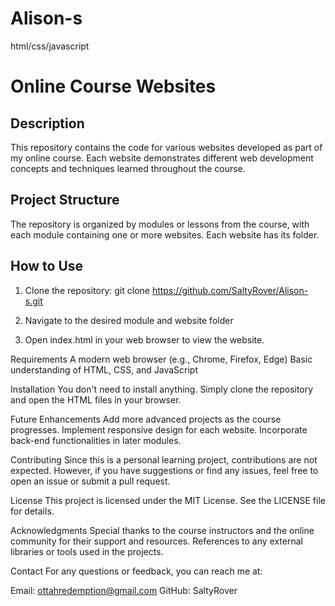 # Alison-s
html/css/javascript
# Online Course Websites

## Description
This repository contains the code for various websites developed as part of my online course. Each website demonstrates different web development concepts and techniques learned throughout the course.

## Project Structure
The repository is organized by modules or lessons from the course, with each module containing one or more websites. Each website has its folder.


## How to Use
1. Clone the repository:
   git clone https://github.com/SaltyRover/Alison-s.git

  2. Navigate to the desired module and website folder

3. Open index.html in your web browser to view the website.
   
Requirements
A modern web browser (e.g., Chrome, Firefox, Edge)
Basic understanding of HTML, CSS, and JavaScript

Installation
You don't need to install anything. Simply clone the repository and open the HTML files in your browser.

Future Enhancements
Add more advanced projects as the course progresses.
Implement responsive design for each website.
Incorporate back-end functionalities in later modules.

Contributing
Since this is a personal learning project, contributions are not expected. However, if you have suggestions or find any issues, feel free to open an issue or submit a pull request.

License
This project is licensed under the MIT License. See the LICENSE file for details.

Acknowledgments
Special thanks to the course instructors and the online community for their support and resources.
References to any external libraries or tools used in the projects.

Contact
For any questions or feedback, you can reach me at:

Email: ottahredemption@gmail.com
GitHub: SaltyRover
